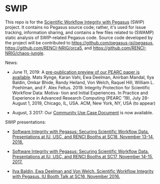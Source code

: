 # SWIP
This repo is for the [Scientific Workflow Integrity with Pegasus](https://cacr.iu.edu/projects/swip/index.php) (SWIP) project. It contains no Pegasus source code; rather, it's used for issue tracking, information sharing, and contains a few files related to (SWAMP) static analysis of SWIP-related Pegasus code. Source code developed by the project will be contributed to https://github.com/pegasus-isi/pegasus, https://github.com/RENCI-NRIG/orca5, and https://github.com/RENCI-NRIG/chaos-jungle.

News:
* June 11, 2019: A [pre-publication preview of our PEARC paper is available](Integrity_Protection_for_Scientific_Workfow_Data.pdf). Mats Rynge, Karan Vahi, Ewa Deelman, Anirban Mandal, Ilya Baldin, Omkar Bhide, Randy Heiland, Von Welch, Raquel Hill, William L. Poehlman, and F. Alex Feltus. 2019. Integrity Protection for Scientific Workflow Data: Motiva- tion and Initial Experiences. In Practice and Experience in Advanced Research Computing (PEARC ’19), July 28-August 1, 2019, Chicago, IL, USA. ACM, New York, NY, USA (to appear)

* August, 3 2017: Our [Community Use Case Document](https://github.com/IU-CACR/SWIP/blob/master/SWIP-Community-Use-Cases.pdf) is now available.

SWIP presentations:
* [Software Integrity with Pegasus: Securing Scientific Workflow Data. Presentations at IU, USC, and RENCI Booths at SC18, November 13-14, 2018.](https://doi.org/10.6084/m9.figshare.7430252.v1)

* [Software Integrity with Pegasus: Securing Scientific Workflow Data. Presentations at IU, USC, and RENCI Booths at SC17, November 14-15, 2017.](https://doi.org/10.6084/m9.figshare.5687089.v1)

* [Ilya Baldin, Ewa Deelman and Von Welch. Scientific Workflow Integrity with Pegasus. IU Booth Talk at SC16, November 2016.](https://dx.doi.org/10.6084/m9.figshare.4282499)
